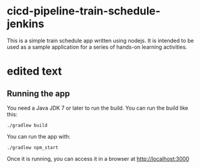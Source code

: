 # cicd-pipeline-train-schedule-jenkins

This is a simple train schedule app written using nodejs. It is intended to be used as a sample application for a series of hands-on learning activities.
# edited text
## Running the app

You need a Java JDK 7 or later to run the build. You can run the build like this:

    ./gradlew build

You can run the app with:

    ./gradlew npm_start

Once it is running, you can access it in a browser at [http://localhost:3000](http://localhost:3000)
